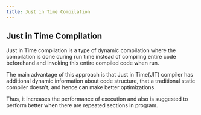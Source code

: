 ```yaml
---
title: Just in Time Compilation
---
```

## Just in Time Compilation

Just in Time compilation is a type of dynamic compilation where the compilation is done during run time instead of compiling entire code beforehand and invoking this entire compiled code when run.

The main advantage of this approach is that Just in Time(JIT) compiler has additional dynamic information about code structure, that a traditional static compiler doesn't, and hence can make better optimizations. 

Thus, it increases the performance of execution and also is suggested to perform better when there are repeated sections in program.


